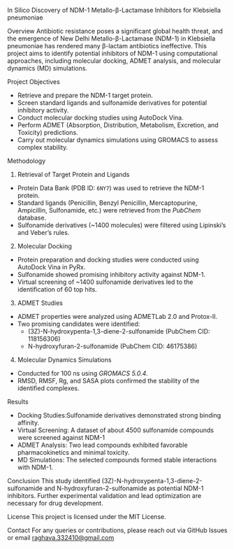 ﻿In Silico Discovery of NDM-1 Metallo-β-Lactamase Inhibitors for Klebsiella pneumoniae

Overview
Antibiotic resistance poses a significant global health threat, and the emergence of New Delhi Metallo-β-Lactamase (NDM-1) in Klebsiella pneumoniae has rendered many β-lactam antibiotics ineffective. This project aims to identify potential inhibitors of NDM-1 using computational approaches, including molecular docking, ADMET analysis, and molecular dynamics (MD) simulations.

Project Objectives
- Retrieve and prepare the NDM-1 target protein.
- Screen standard ligands and sulfonamide derivatives for potential inhibitory activity.
- Conduct molecular docking studies using AutoDock Vina.
- Perform ADMET (Absorption, Distribution, Metabolism, Excretion, and Toxicity) predictions.
- Carry out molecular dynamics simulations using GROMACS to assess complex stability.

Methodology
1. Retrieval of Target Protein and Ligands
- Protein Data Bank (PDB ID: `6NY7`) was used to retrieve the NDM-1 protein.
- Standard ligands (Penicillin, Benzyl Penicillin, Mercaptopurine, Ampicillin, Sulfonamide, etc.) were retrieved from the *PubChem* database.
- Sulfonamide derivatives (~1400 molecules) were filtered using Lipinski’s and Veber’s rules.

2. Molecular Docking
- Protein preparation and docking studies were conducted using AutoDock Vina in PyRx.
- Sulfonamide showed promising inhibitory activity against NDM-1.
- Virtual screening of ~1400 sulfonamide derivatives led to the identification of 60 top hits.

3. ADMET Studies
- ADMET properties were analyzed using ADMETLab 2.0 and Protox-II.
- Two promising candidates were identified:
  - (3Z)-N-hydroxypenta-1,3-diene-2-sulfonamide (PubChem CID: 118156306)
  - N-hydroxyfuran-2-sulfonamide (PubChem CID: 46175386)

4. Molecular Dynamics Simulations
- Conducted for 100 ns using *GROMACS 5.0.4*.
- RMSD, RMSF, Rg, and SASA plots confirmed the stability of the identified complexes.

Results
- Docking Studies:Sulfonamide derivatives demonstrated strong binding affinity.
- Virtual Screening: A dataset of about 4500 sulfonamide compounds were screened against NDM-1
- ADMET Analysis: Two lead compounds exhibited favorable pharmacokinetics and minimal toxicity.
- MD Simulations: The selected compounds formed stable interactions with NDM-1.

Conclusion
This study identified (3Z)-N-hydroxypenta-1,3-diene-2-sulfonamide and N-hydroxyfuran-2-sulfonamide as potential NDM-1 inhibitors. Further experimental validation and lead optimization are necessary for drug development.

License
This project is licensed under the MIT License.

Contact
For any queries or contributions, please reach out via GitHub Issues or email raghava.332410@gmail.com
